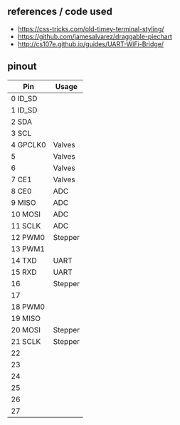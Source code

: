 ## references / code used

- https://css-tricks.com/old-timey-terminal-styling/
- https://github.com/jamesalvarez/draggable-piechart
- http://cs107e.github.io/guides/UART-WiFi-Bridge/

## pinout

|    Pin    |   Usage   |
| --------  | --------- |
|  0 ID_SD  |           |
|  1 ID_SD  |           |
|  2 SDA    |           |
|  3 SCL    |           |   
|  4 GPCLK0 |  Valves   |
|  5        |  Valves   |
|  6        |  Valves   |
|  7 CE1    |  Valves   |
|  8 CE0    |  ADC      |
|  9 MISO   |  ADC      |
| 10 MOSI   |  ADC      |
| 11 SCLK   |  ADC      |
| 12 PWM0   |  Stepper  |
| 13 PWM1   |           |
| 14 TXD    |  UART     |
| 15 RXD    |  UART     |
| 16        |  Stepper  |   
| 17        |           |
| 18 PWM0   |           |
| 19 MISO   |           |
| 20 MOSI   |  Stepper  |
| 21 SCLK   |  Stepper  |
| 22        |           |
| 23        |           |
| 24        |           |
| 25        |           |
| 26        |           |
| 27        |           |
